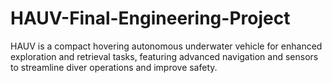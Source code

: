 # HAUV-Final-Engineering-Project
 HAUV is a compact hovering autonomous underwater vehicle for enhanced exploration and retrieval tasks, featuring advanced navigation and sensors to streamline diver operations and improve safety.
